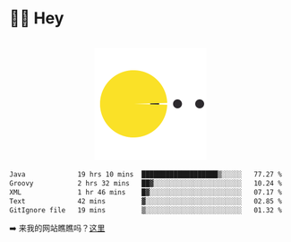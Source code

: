 
# 👋🏻 Hey
<div align="center">
	<br>
	<img src="https://raw.githubusercontent.com/Aniket965/Aniket965/master/pacman.svg?sanitize=true" width="200" height="200">
	<br>
</div>

<!--START_SECTION:waka-->
```text
Java             19 hrs 10 mins  ███████████████████▒░░░░░   77.27 % 
Groovy           2 hrs 32 mins   ██▓░░░░░░░░░░░░░░░░░░░░░░   10.24 % 
XML              1 hr 46 mins    █▓░░░░░░░░░░░░░░░░░░░░░░░   07.17 % 
Text             42 mins         ▓░░░░░░░░░░░░░░░░░░░░░░░░   02.85 % 
GitIgnore file   19 mins         ▒░░░░░░░░░░░░░░░░░░░░░░░░   01.32 % 
```
<!--END_SECTION:waka-->

 ➡️  来我的网站瞧瞧吗？[这里](https://www.shaolongfei.com)
